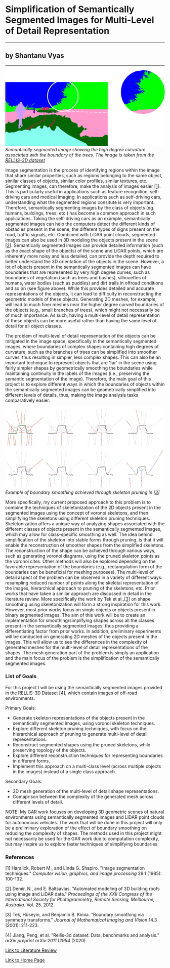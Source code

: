 <!-- layout: default
title: "Project Proposal"
permalink: /csce645/proposal/ -->
# Simplification of Semantically Segmented Images for Multi-Level of Detail Representation
---
## by Shantanu Vyas
---
![Image](/assets/images/proposal_pic_00.png) *Semantically segmented image showing the high degree curvature associated with the boundary of the trees. The image is taken from the [RELLIS-3D dataset](https://arxiv.org/abs/2011.12954)*

Image segmentation is the process of identifying regions within the image that share similar properties, such as regions belonging to the same object, similar classes of objects, similar color profiles, similar textures, etc. Segmenting images, can therefore, make the analysis of images easier [[1](https://www.sciencedirect.com/science/article/pii/S0734189X85901537)]. This is particularly useful in applications such as feature recognition, self-driving cars and medical imaging. In applications such as self-driving cars, understanding what the segmented regions consitute is very important. Therefore, semantically segmenting images by the class of objects (eg. humans, buildings, trees, etc.) has become a common approach in such applications. Taking the self-driving cars as an example, semantically segmented images can help the computers detect the different kinds of obstacles present in the scene, the different types of signs present on the road, traffic signals, etc. Combined with LiDAR point clouds, segmented images can also be used in 3D modeling the objects present in the scene [[2](https://ethz.ch/content/dam/ethz/special-interest/baug/igp/photogrammetry-remote-sensing-dam/documents/pdf/isprs_2012_demir_baltsavias.pdf)]. Semantically segmented images can provide detailed information (such as the exact shape of the objects) of the scene and LiDAR points, which are inherently more noisy and less detailed, can provide the depth required to better understand the 3D orientation of the objects in the scene. However, a lot of objects present in the semantically segmented images can have boundaries that are represented by very high degree curves, such as boundaries of vegetation (such as trees and bushes), silhouettes of humans, water bodies (such as puddles) and dirt trails in offroad conditions and so on (see figure above). While this provides detailed and accurate representations of the objects, it can lead to difficulty in reconstructing the geometric models of these objects. Generating 2D meshes, for example, will lead to much finer meshes near the higher degree curved boundaries of the objects (e.g., small branches of trees), which might not necessarily be of much importance. As such, having a multi-level of detail representation of these objects can be more useful rather than having the same level of detail for all object classes. 

The problem of multi-level of detail representation of the objects can be mitigated in the image space, specifically in the semantically segmented images, where boundaries of complex shapes containing high degrees of curvature, such as the branches of trees can be simplified into smoother curves, thus resulting in simpler, less complex shapes. This can also be an important technique to represent objects that are 'far' in the scene using fairly simpler shapes by geometrically smoothing the boundaries while maintaining continuity in the labels of the images (i.e., preserving the semantic segmentation of the image). Therefore, the main goal of this project is to explore different ways in which the boundaries of objects within the semantically segmented images can be geometrically simplified into different levels of details, thus, making the image analysis tasks comparatively easier. 

![Boundary Smoothing](/assets/images/boundary_smoothing.PNG) *Example of boundary smoothing achieved through skeleton pruning in [[3](https://link.springer.com/article/10.1023/A:1011229911541)]*

More specifically, my current proposed approach to this problem is to combine the techniques of skeletonization of the 2D objects present in the segmented images using the concept of voronoi skeletons, and then simplifying the skeletons using different skeleton pruning techniques. Skeletonization offers a unique way of analyzing shapes associated with the different classes of objects present in the semantically segmented images, which may allow for class-specific smoothing as well. The idea behind simplification of the skeleton into stable forms through pruning, is that it will enable the reconstruction of smoother shapes from the simplified skeletons. The reconstruction of the shape can be achieved through various ways, such as generating voronoi diagrams, using the pruned skeleton points as the voronoi cites. Other methods will also be explored depending on the favorable representation of the boundaries (e.g., rectangulation form of the boundaries can be beneficial for meshing purposes). The multi-level of detail aspect of the problem can be observed in a variety of different ways: resampling reduced number of points along the skeletal representation of the images, hierarchical approach to pruning of the skeletons, etc. Prior works that have taken a similar approach are discussed in detail in the literature review. More specifically the work by Tek et al.,[[3](https://link.springer.com/article/10.1023/A:1011229911541)] on shape smoothing using skeletonization will form a strong inspiration for this work. However, most prior works focus on single objects or objects present in binary segmented images. The aim of this work will be to create an implementation for smoothing/simplifying shapes across all the classes present in the semantically segmented images, thus providing a differentiating factor from prior works. In addition, preliminary experiments will be conducted on generating 2D meshes of the objects present in the images. This will allow us to see the differences in the complexity of generated meshes for the multi-level of detail representations of the shapes. The mesh generation part of the problem is simply an application and the main focus of the problem is the simplification of the semantically segmented images.

### List of Goals
For this project I will be using the semantically segmented images provided in the RELLIS-3D Dataset [[4](https://arxiv.org/abs/2011.12954)], which contain images of off-road environments.

Primary Goals:
- Generate skeleton representations of the objects present in the semantically segmented images, using voronoi skeleton techniques.
- Explore different skeleton pruning techniques, with focus on the hierarchical approach of pruning to generate multi-level of detail representations.
- Reconstruct segmented shapes using the pruned skeletons, while preserving topology of the objects.
- Explore different reconstruction techniques for representing boundaries in different forms.
- Implement this approach on a multi-class level (across multiple objects in the images) instead of a single class approach.

Secondary Goals:
- 2D mesh generation of the multi-level of detail shape representations.
- Comaprison between the complexity of the generated mesh across different levels of detail.

NOTE: My GAR work focuses on developing 3D geometric scenes of natural environments using semantically segmented images and LiDAR point clouds for autonomous vehicles. The work that will be done in this project will only be a preliminary exploration of the effect of boundary smoothing on reducing the complexity of shapes. The methods used in this project might not necessarily be used for the GAR work due to computation complexity, but may inspire us to explore faster techniques of simplifying boundaries.

### References
[1] Haralick, Robert M., and Linda G. Shapiro. "Image segmentation techniques." _Computer vision, graphics, and image processing_ 29.1 (1985): 100-132.

[2] Demir, N., and E. Baltsavias. "Automated modeling of 3D building roofs using image and LiDAR data." _Proceedings of the XXII Congress of the International Society for Photogrammetry, Remote Sensing, Melbourne, Australia_. Vol. 25. 2012.

[3] Tek, Hüseyin, and Benjamin B. Kimia. "Boundary smoothing via symmetry transforms." _Journal of Mathematical Imaging and Vision_ 14.3 (2001): 211-223.

[4] Jiang, Peng, et al. "Rellis-3d dataset: Data, benchmarks and analysis." _arXiv preprint arXiv:2011.12954_ (2020).

[Link to Literature Review](https://sjvyas.github.io/csce645/literature-review)

[Link to Home Page](https://sjvyas.github.io/csce645/)

